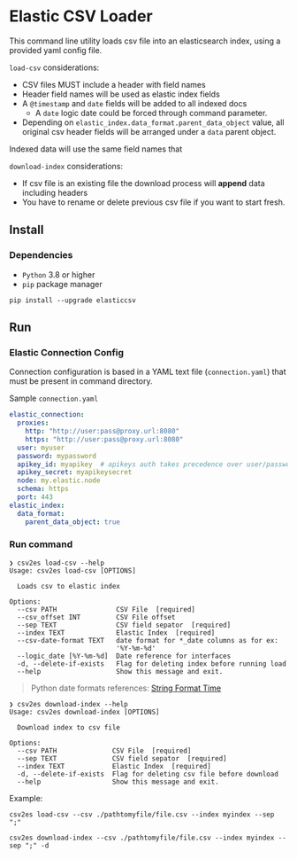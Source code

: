# Elastic CSV Loader

This command line utility loads csv file into an elasticsearch index, using a provided yaml config file.

`load-csv` considerations:

- CSV files MUST include a header with field names
- Header field names will be used as elastic index fields
- A `@timestamp` and `date`  fields will be added to all indexed docs
  - A `date` logic date could be forced through command parameter.
- Depending on `elastic_index.data_format.parent_data_object` value, all original csv header fields
  will be arranged under a `data` parent object.

Indexed data will use the same field names that

`download-index` considerations:

- If csv file is an existing file the download process will **append** data including headers
- You have to rename or delete previous csv file if you want to start fresh.

## Install

### Dependencies

- `Python` 3.8 or higher
- `pip` package manager

```shell
pip install --upgrade elasticcsv
```

## Run

### Elastic Connection Config

Connection configuration is based in a YAML text file (`connection.yaml`) that must be present in
command directory.

Sample `connection.yaml`


```yaml
elastic_connection:
  proxies:
    http: "http://user:pass@proxy.url:8080"
    https: "http://user:pass@proxy.url:8080"
  user: myuser
  password: mypassword
  apikey_id: myapikey  # apikeys auth takes precedence over user/password
  apikey_secret: myapikeysecret
  node: my.elastic.node
  schema: https
  port: 443
elastic_index:
  data_format:
    parent_data_object: true
```

### Run command

```text
❯ csv2es load-csv --help
Usage: csv2es load-csv [OPTIONS]

  Loads csv to elastic index

Options:
  --csv PATH               CSV File  [required]
  --csv_offset INT         CSV File offset
  --sep TEXT               CSV field sepator  [required]
  --index TEXT             Elastic Index  [required]
  --csv-date-format TEXT   date format for *_date columns as for ex:
                           '%Y-%m-%d'
  --logic_date [%Y-%m-%d]  Date reference for interfaces
  -d, --delete-if-exists   Flag for deleting index before running load
  --help                   Show this message and exit.

```
> Python date formats references: [String Format Time](https://www.geeksforgeeks.org/how-to-format-date-using-strftime-in-python/)

```text
❯ csv2es download-index --help
Usage: csv2es download-index [OPTIONS]

  Download index to csv file

Options:
  --csv PATH              CSV File  [required]
  --sep TEXT              CSV field sepator  [required]
  --index TEXT            Elastic Index  [required]
  -d, --delete-if-exists  Flag for deleting csv file before download
  --help                  Show this message and exit.

```
Example:

```text
csv2es load-csv --csv ./pathtomyfile/file.csv --index myindex --sep ";"

csv2es download-index --csv ./pathtomyfile/file.csv --index myindex --sep ";" -d
```
